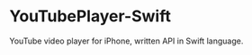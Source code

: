 YouTubePlayer-Swift
===================

YouTube video player for iPhone, written API in Swift language.
